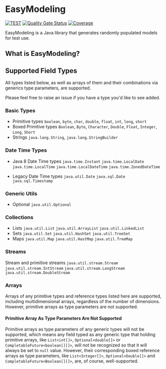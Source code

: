 # EasyModeling

[![TEST][test-badge]][test-link]
[![Quality Gate Status][sonar-badge]][sonar-link]
[![Coverage][coverage-badge]][coverage-link]

EasyModeling is a Java library that generates randomly populated models for test use.

[test-badge]: https://github.com/easymodeling/easy-modeling/actions/workflows/test.yml/badge.svg?branch=master

[test-link]: https://github.com/easymodeling/easy-modeling/actions/workflows/test.yml

[sonar-badge]: https://sonarcloud.io/api/project_badges/measure?project=easymodeling_easy-modeling&metric=alert_status

[sonar-link]: https://sonarcloud.io/summary/new_code?id=easymodeling_easy-modeling

[coverage-badge]: https://sonarcloud.io/api/project_badges/measure?project=easymodeling_easy-modeling&metric=coverage

[coverage-link]: https://sonarcloud.io/summary/overall?id=easymodeling_easy-modeling

## What is EasyModeling?

## Supported Field Types

All types listed below, as well as arrays of them and their combinations via generics type parameters, are supported.

Please feel free to raise an issue if you have a type you'd like to see added.

### Basic Types

- Primitive types `boolean`, `byte`, `char`, `double`, `float`, `int`, `long`, `short`
- Boxed Primitive types `Boolean`, `Byte`, `Character`, `Double`, `Float`, `Integer`, `Long`, `Short`
- Strings `java.lang.String`, `java.lang.StringBuilder`

### Date Time Types

- Java 8 Date Time types `java.time.Instant` `java.time.LocalDate` `java.time.LocalTime`
  `java.time.LocalDateTime` `java.time.ZonedDateTime`

- Legacy Date Time types `java.util.Date` `java.sql.Date` `java.sql.Timestamp`

### Generic Utils

- Optional `java.util.Optional`

### Collections

- Lists `java.util.List` `java.util.ArrayList` `java.util.LinkedList`
- Sets  `java.util.Set` `java.util.HashSet` `java.util.TreeSet`
- Maps  `java.util.Map` `java.util.HastMap` `java.util.TreeMap`

### Streams

Stream and primitive streams `java.util.stream.Stream` `java.util.stream.IntStream`
`java.util.stream.LongStream` `java.util.stream.DoubleStream`

### Arrays

Arrays of any primitive types and reference types listed here are supported, including multidimensional arrays,
regardless of the number of dimensions. However, primitive arrays as type parameters are not supported.

#### Primitive Array As Type Parameters Are Not Supported

Primitive arrays as type parameters of any generic types will not be supported, which means any field typed as any
generic type that holding primitive arrays, like `List<int[]>`, `Optional<double[]>`
or `CompletableFuture<boolean[][]>`, will not be recognized so that it will always be set to `null` value. However,
their corresponding boxed reference arrays as type parameters, like `List<Integer[]>`, `Optional<Double[]>`
and `CompletableFuture<Boolean[][]>`, are, of course, well-supported.
